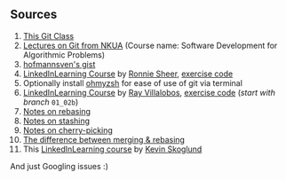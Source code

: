 ## Sources
1. [This Git Class](https://github.com/dionyziz/git-class)
2. [Lectures on Git from NKUA](https://eclass.uoa.gr/courses/DI352/) (Course name: Software Development for Algorithmic Problems)
3. [hofmannsven's gist](https://gist.github.com/hofmannsven/6814451)
4. [LinkedInLearning Course](https://www.linkedin.com/learning/8-git-commands-you-should-know-16027523?u=78611978) by [Ronnie Sheer](https://www.linkedin.com/learning/instructors/ronnie-sheer?u=78611978), [exercise code](https://github.com/ZapDos7/git-commands-you-should-know-3021325)
5. Optionally install [ohmyzsh](https://github.com/ohmyzsh/ohmyzsh) for ease of use of git via terminal
6. [LinkedInLearning Course](https://www.linkedin.com/learning/learning-git-and-github-14213624?u=78611978) by [Ray Villalobos](https://www.linkedin.com/learning/instructors/ray-villalobos), [exercise code](https://github.com/LinkedInLearning/learning-git-github-2421501) (*start with branch* `01_02b`)
7. [Notes on rebasing](https://womanonrails.com/git-rebase)
8. [Notes on stashing](https://git-scm.com/docs/git-stash)
9. [Notes on cherry-picking](https://www.atlassian.com/git/tutorials/cherry-pick)
10. [The difference between merging & rebasing](https://www.atlassian.com/git/tutorials/merging-vs-rebasing)
11. This [LinkedInLearning course](https://www.linkedin.com/learning/git-essential-training-the-basics?u=78611978) by [Kevin Skoglund](https://www.linkedin.com/learning/instructors/kevin-skoglund)


And just Googling issues :)
